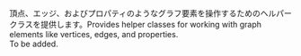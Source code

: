 <Namespace Name="Microsoft.Azure.Graphs.Elements">
  <Docs>
    <summary><span data-ttu-id="54f63-101">頂点、エッジ、およびプロパティのようなグラフ要素を操作するためのヘルパー クラスを提供します。</span><span class="sxs-lookup"><span data-stu-id="54f63-101">Provides helper classes for working with graph elements like vertices, edges, and properties.</span></span></summary>
    <remarks>To be added.</remarks>
  </Docs>
</Namespace>
